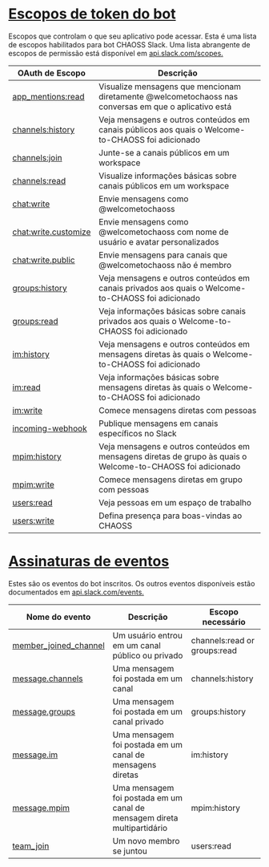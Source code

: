 # [Escopos de token do bot](https://github.com/chaoss/chaoss-slack-bot/wiki/Escopos-de-token-do-bot-e-Assinaturas-de-eventos#Escopos-de-token-do-bot)

Escopos que controlam o que seu aplicativo pode acessar. Esta é uma lista de escopos habilitados
para bot CHAOSS Slack. Uma lista abrangente de escopos de permissão está disponível em [api.slack.com/scopes.](https://api.slack.com/scopes)

| OAuth de Escopo                                                           | Descrição                                                                                                   |
| ------------------------------------------------------------------------- | ----------------------------------------------------------------------------------------------------------- |
| [app_mentions:read](https://api.slack.com/scopes/app_mentions:read)       | Visualize mensagens que mencionam diretamente @welcometochaoss nas conversas em que o aplicativo está       |
| [channels:history](https://api.slack.com/scopes/channels:history)         | Veja mensagens e outros conteúdos em canais públicos aos quais o Welcome-to-CHAOSS foi adicionado           |
| [channels:join](https://api.slack.com/scopes/channels:join)               | Junte-se a canais públicos em um workspace                                                                  |
| [channels:read](https://api.slack.com/scopes/channels:read)               | Visualize informações básicas sobre canais públicos em um workspace                                         |
| [chat:write](https://api.slack.com/scopes/chat:write)                     | Envie mensagens como @welcometochaoss                                                                       |
| [chat:write.customize](https://api.slack.com/scopes/chat:write.customize) | Envie mensagens como @welcometochaoss com nome de usuário e avatar personalizados                           |
| [chat:write.public](https://api.slack.com/scopes/chat:write.public)       | Envie mensagens para canais que @welcometochaoss não é membro                                               |
| [groups:history](https://api.slack.com/scopes/groups:history)             | Veja mensagens e outros conteúdos em canais privados aos quais o Welcome-to-CHAOSS foi adicionado           |
| [groups:read](https://api.slack.com/scopes/groups:read)                   | Veja informações básicas sobre canais privados aos quais o Welcome-to-CHAOSS foi adicionado                 |
| [im:history](https://api.slack.com/scopes/im:history)                     | Veja mensagens e outros conteúdos em mensagens diretas às quais o Welcome-to-CHAOSS foi adicionado          |
| [im:read](https://api.slack.com/scopes/im:read)                           | Veja informações básicas sobre mensagens diretas às quais o Welcome-to-CHAOSS foi adicionado                |
| [im:write](https://api.slack.com/scopes/im:write)                         | Comece mensagens diretas com pessoas                                                                        |
| [incoming-webhook](https://api.slack.com/scopes/incoming-webhook)         | Publique mensagens em canais específicos no Slack                                                           |
| [mpim:history](https://api.slack.com/scopes/mpim:history)                 | Veja mensagens e outros conteúdos em mensagens diretas de grupo às quais o Welcome-to-CHAOSS foi adicionado |
| [mpim:write](https://api.slack.com/scopes/mpim:write)                     | Comece mensagens diretas em grupo com pessoas                                                               |
| [users:read](https://api.slack.com/scopes/users:read)                     | Veja pessoas em um espaço de trabalho                                                                       |
| [users:write](https://api.slack.com/scopes/users:write)                   | Defina presença para boas-vindas ao CHAOSS                                                                  |

# [Assinaturas de eventos](https://github.com/chaoss/chaoss-slack-bot/wiki/Escopos-de-token-do-bot-e-Assinaturas-de-eventos#Assinaturas-de-eventos)

Estes são os eventos do bot inscritos. Os outros eventos disponíveis estão documentados em [ api.slack.com/events.](https://api.slack.com/events)

| Nome do evento                                                              | Descrição                                                               | Escopo necessário            |
| --------------------------------------------------------------------------- | ----------------------------------------------------------------------- | ---------------------------- |
| [member_joined_channel](https://api.slack.com/events/member_joined_channel) | Um usuário entrou em um canal público ou privado                        | channels:read or groups:read |
| [message.channels](https://api.slack.com/events/message.channels)           | Uma mensagem foi postada em um canal                                    | channels:history             |
| [message.groups](https://api.slack.com/events/message.groups)               | Uma mensagem foi postada em um canal privado                            | groups:history               |
| [message.im](https://api.slack.com/events/message.im)                       | Uma mensagem foi postada em um canal de mensagens diretas               | im:history                   |
| [message.mpim](https://api.slack.com/events/message.mpim)                   | Uma mensagem foi postada em um canal de mensagem direta multipartidário | mpim:history                 |
| [team_join](https://api.slack.com/events/team_join)                         | Um novo membro se juntou                                                | users:read                   |
